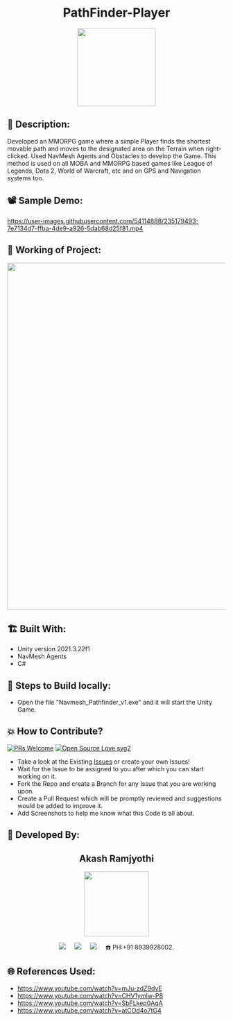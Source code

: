 <h1 align="center">PathFinder-Player</h1>

<p align="center">
<img src="https://user-images.githubusercontent.com/54114888/230448439-0e7fc0a0-fdc0-473a-bf68-1b6931462e68.png" width="180" height="180">
</p>

## 📜 Description:
Developed an MMORPG game where a simple Player finds the shortest movable path and moves to the designated area on the Terrain when right-clicked. Used NavMesh Agents and Obstacles to develop the Game. This method is used on all MOBA and MMORPG based games like League of Legends, Dota 2, World of Warcraft, etc and on GPS and Navigation systems too.

## 📽 Sample Demo:
https://user-images.githubusercontent.com/54114888/235179493-7e7134d7-ffba-4de9-a926-5dab68d25f81.mp4

## 🧠 Working of Project:
<p align="center">
<img src="https://user-images.githubusercontent.com/54114888/230447568-180a6f79-6387-4e89-b918-47361747eb22.png" width="800">
</p>

## 🏗 Built With:
- Unity version 2021.3.22f1
- NavMesh Agents
- C#

## 🧪 Steps to Build locally:
- Open the file "Navmesh_Pathfinder_v1.exe" and it will start the Unity Game.

## 💥 How to Contribute?
[![PRs Welcome](https://img.shields.io/badge/PRs-welcome-brightgreen.svg?style=flat-square)](http://makeapullrequest.com)
[![Open Source Love svg2](https://badges.frapsoft.com/os/v2/open-source.svg?v=103)](https://github.com/ellerbrock/open-source-badges/) 

- Take a look at the Existing [Issues](https://github.com/Akash-Ramjyothi/PathFinder-Player/issues) or create your own Issues!
- Wait for the Issue to be assigned to you after which you can start working on it.
- Fork the Repo and create a Branch for any Issue that you are working upon.
- Create a Pull Request which will be promptly reviewed and suggestions would be added to improve it.
- Add Screenshots to help me know what this Code is all about.

## 👦 Developed By:
<h2 align="center">Akash Ramjyothi</h2>
<p align="center">
  <a href="https://github.com/Akash-Ramjyothi"><img src="https://avatars.githubusercontent.com/u/54114888?v=4" width=150px height=150px /></a> 
    
<p align="center">
  <a target="_blank"href="https://www.linkedin.com/in/akash-ramjyothi/"><img src="https://img.shields.io/badge/linkedin-%230077B5.svg?&style=for-the-badge&logo=linkedin&logoColor=white" /></a>&nbsp;&nbsp;&nbsp;&nbsp;
  <a href="mailto:akash.ramjyothi@gmail.com?subject=Hello%20Akash,%20From%20Github"><img src="https://img.shields.io/badge/gmail-%23D14836.svg?&style=for-the-badge&logo=gmail&logoColor=white" /></a>&nbsp;&nbsp;&nbsp;&nbsp;
  <a href="https://www.instagram.com/akash.ramjyothi/"><img src="https://img.shields.io/badge/instagram-%23D14836.svg?&style=for-the-badge&logo=instagram&logoColor=pink" /></a>&nbsp;&nbsp;&nbsp;&nbsp;
  ☎️ PH:+91 8939928002.
</p>

## 🌐 References Used:
- https://www.youtube.com/watch?v=mJu-zdZ9dyE
- https://www.youtube.com/watch?v=CHV1ymlw-P8
- https://www.youtube.com/watch?v=SbFLkep0AqA
- https://www.youtube.com/watch?v=atCOd4o7tG4
